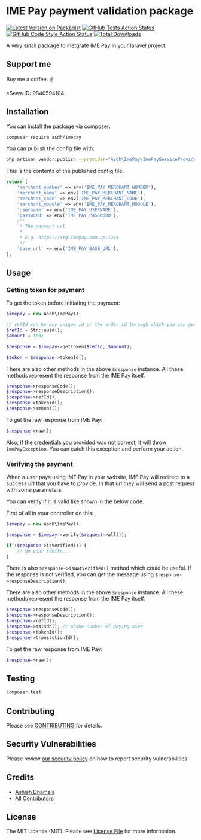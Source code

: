 # IME Pay payment validation package

[![Latest Version on Packagist](https://img.shields.io/packagist/v/asdh/imepay.svg?style=flat-square)](https://packagist.org/packages/asdh/imepay)
[![GitHub Tests Action Status](https://img.shields.io/github/workflow/status/asdh/imepay/run-tests?label=tests)](https://github.com/asdh/imepay/actions?query=workflow%3ATests+branch%3Amaster)
[![GitHub Code Style Action Status](https://img.shields.io/github/workflow/status/asdh/imepay/Check%20&%20fix%20styling?label=code%20style)](https://github.com/asdh/imepay/actions?query=workflow%3A"Check+%26+fix+styling"+branch%3Amaster)
[![Total Downloads](https://img.shields.io/packagist/dt/asdh/imepay.svg?style=flat-square)](https://packagist.org/packages/asdh/imepay)

A very small package to inetgrate IME Pay in your laravel project.

## Support me
Buy me a coffee. :v:

eSewa ID: 9840594104

## Installation

You can install the package via composer:

```bash
composer require asdh/imepay
```

You can publish the config file with:

```bash
php artisan vendor:publish --provider="Asdh\ImePay\ImePayServiceProvider" --tag="imepay-config"
```

This is the contents of the published config file:

```php
return [
    'merchant_number' => env('IME_PAY_MERCHANT_NUMBER'),
    'merchant_name' => env('IME_PAY_MERCHANT_NAME'),
    'merchant_code' => env('IME_PAY_MERCHANT_CODE'),
    'merchant_module' => env('IME_PAY_MERCHANT_MODULE'),
    'username' => env('IME_PAY_USERNAME'),
    'password' => env('IME_PAY_PASSWORD'),
    /**
     * The payment url
     *
     * E.g. https://stg.imepay.com.np:1234
     */
    'base_url' => env('IME_PAY_BASE_URL'),
];
```

## Usage

### Getting token for payment

To get the token before initiating the payment:

```php
$imepay = new Asdh\ImePay();

// refId can be any unique id or the order id through which you can get all the details of the order/product that the user is buying
$refId = Str::uuid();
$amount = 100;

$response = $imepay->getToken($refId, $amount);

$token = $response->tokenId();
```

There are also other methods in the above `$response` instance. All these methods represent the response from the IME Pay itself.

```php
$response->responseCode();
$response->responseDescription();
$response->refId();
$response->tokenId();
$response->amount();
```

To get the raw response from IME Pay:

```php
$response->raw();
```

Also, if the credentials you provided was not correct, it will throw `ImePayException`. You can catch this exception and perform your action.

### Verifying the payment

When a user pays using IME Pay in your website, IME Pay will redirect to a success url that you have to provide. In that url they will send a post request with some parameters.

You can verify if it is valid like shown in the below code.

First of all in your controller do this:

```php
$imepay = new Asdh\ImePay();

$response = $imepay->verify($request->all());

if ($response->isVerified()) {
    // do your stuffs...
}
```

There is also `$response->isNotVerified()` method which could be useful. If the response is not verified, you can get the message using `$response->responseDescription()`.

There are also other methods in the above `$response` instance. All these methods represent the response from the IME Pay itself.

```php
$response->responseCode();
$response->responseDescription();
$response->refId();
$response->msisdn(); // phone number of paying user
$response->tokenId();
$response->transactionId();
```

To get the raw response from IME Pay:

```php
$response->raw();
```

## Testing

```bash
composer test
```

## Contributing

Please see [CONTRIBUTING](.github/CONTRIBUTING.md) for details.

## Security Vulnerabilities

Please review [our security policy](../../security/policy) on how to report security vulnerabilities.

## Credits

-   [Ashish Dhamala](https://github.com/AshishDhamala)
-   [All Contributors](../../contributors)

## License

The MIT License (MIT). Please see [License File](LICENSE.md) for more information.
